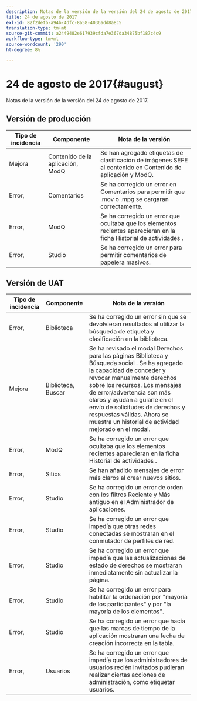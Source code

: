 ```yaml
---
description: Notas de la versión de la versión del 24 de agosto de 2017.
title: 24 de agosto de 2017
exl-id: 82f2defb-a94b-4dfc-8a58-4036add8a8c5
translation-type: tm+mt
source-git-commit: a2449482e617939cfda7e367da34875bf187c4c9
workflow-type: tm+mt
source-wordcount: '290'
ht-degree: 8%

---
```


# 24 de agosto de 2017{#august}

Notas de la versión de la versión del 24 de agosto de 2017.

## Versión de producción

| **Tipo de incidencia** | **Componente** | **Nota de la versión** |
|---|---|---|
| Mejora | Contenido de la aplicación, ModQ | Se han agregado etiquetas de clasificación de imágenes SEFE al contenido en Contenido de aplicación y ModQ. |
| Error, | Comentarios | Se ha corregido un error en Comentarios para permitir que .mov o .mpg se cargaran correctamente. |
| Error, | ModQ | Se ha corregido un error que ocultaba que los elementos recientes aparecieran en la ficha Historial de actividades . |
| Error, | Studio | Se ha corregido un error para permitir comentarios de papelera masivos. |

## Versión de UAT

| **Tipo de incidencia** | **Componente** | **Nota de la versión** |
|---|---|---|
| Error, | Biblioteca | Se ha corregido un error sin que se devolvieran resultados al utilizar la búsqueda de etiqueta y clasificación en la biblioteca. |
| Mejora | Biblioteca, Buscar | Se ha revisado el modal Derechos para las páginas Biblioteca y Búsqueda social . Se ha agregado la capacidad de conceder y revocar manualmente derechos sobre los recursos. Los mensajes de error/advertencia son más claros y ayudan a guiarle en el envío de solicitudes de derechos y respuestas válidas. Ahora se muestra un historial de actividad mejorado en el modal. |
| Error, | ModQ | Se ha corregido un error que ocultaba que los elementos recientes aparecieran en la ficha Historial de actividades . |
| Error, | Sitios | Se han añadido mensajes de error más claros al crear nuevos sitios. |
| Error, | Studio | Se ha corregido un error de orden con los filtros Reciente y Más antiguo en el Administrador de aplicaciones. |
| Error, | Studio | Se ha corregido un error que impedía que otras redes conectadas se mostraran en el conmutador de perfiles de red. |
| Error, | Studio | Se ha corregido un error que impedía que las actualizaciones de estado de derechos se mostraran inmediatamente sin actualizar la página. |
| Error, | Studio | Se ha corregido un error para habilitar la ordenación por &quot;mayoría de los participantes&quot; y por &quot;la mayoría de los elementos&quot;. |
| Error, | Studio | Se ha corregido un error que hacía que las marcas de tiempo de la aplicación mostraran una fecha de creación incorrecta en la tabla. |
| Error, | Usuarios | Se ha corregido un error que impedía que los administradores de usuarios recién invitados pudieran realizar ciertas acciones de administración, como etiquetar usuarios. |
